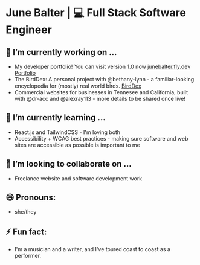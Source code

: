 # June Balter | 💻 Full Stack Software Engineer

## 🔭 I’m currently working on ...
  - My developer portfolio! You can visit version 1.0 now [junebalter.fly.dev](https://junebalter.fly.dev) [Portfolio](https://github.com/juneadam/june-portfolio)
  - The BirdDex: A personal project with @bethany-lynn - a familiar-looking encyclopedia for (mostly) real world birds. [BirdDex](https://github.com/juneadam/bird-app)
  - Commercial websites for businesses in Tennesee and California, built with @dr-acc and @alexray113 - more details to be shared once live!


## 🌱 I’m currently learning ...
  - React.js and TailwindCSS - I'm loving both
  - Accessibility + WCAG best practices - making sure software and web sites are accessible as possible is important to me

## 👯 I’m looking to collaborate on ...
  - Freelance website and software development work

## 😄 Pronouns: 
- she/they
  
## ⚡ Fun fact: 
- I'm a musician and a writer, and I've toured coast to coast as a performer.

<!--
**juneadam/juneadam** is a ✨ _special_ ✨ repository because its `README.md` (this file) appears on your GitHub profile.

Here are some ideas to get you started:

- 🔭 I’m currently working on ...
- 🌱 I’m currently learning ...
- 👯 I’m looking to collaborate on ...
- 🤔 I’m looking for help with ...
- 💬 Ask me about ...
- 📫 How to reach me: ...
- 😄 Pronouns: ...
- ⚡ Fun fact: ...
-->
